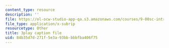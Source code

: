 ```yaml
---
content_type: resource
description: ''
file: https://ol-ocw-studio-app-qa.s3.amazonaws.com/courses/9-00sc-introduction-to-psychology-fall-2011/84b35d7d271f5e3a93bbbbbfba406f75_2fbrl6WoIyo.vtt
file_type: application/x-subrip
resourcetype: Other
title: 3play caption file
uid: 84b35d7d-271f-5e3a-93bb-bbbfba406f75
---
```

